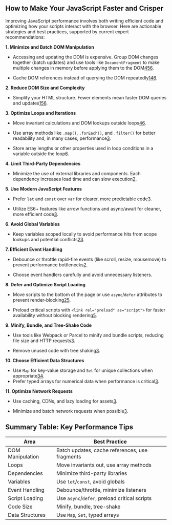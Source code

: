 
## How to Make Your JavaScript Faster and Crisper

Improving JavaScript performance involves both writing efficient code and optimizing how your scripts interact with the browser. Here are actionable strategies and best practices, supported by current expert recommendations:

**1. Minimize and Batch DOM Manipulation**

- Accessing and updating the DOM is expensive. Group DOM changes together (batch updates) and use tools like `DocumentFragment` to make multiple changes in memory before applying them to the DOM[4](https://testrigor.com/blog/optimizing-javascript-performance/)[5](https://developer.mozilla.org/en-US/docs/Learn_web_development/Extensions/Performance/JavaScript)[6](https://www.w3schools.com/js/js_performance.asp).
    
- Cache DOM references instead of querying the DOM repeatedly[1](https://www.keycdn.com/blog/javascript-performance)[4](https://testrigor.com/blog/optimizing-javascript-performance/)[6](https://www.w3schools.com/js/js_performance.asp).
    

**2. Reduce DOM Size and Complexity**

- Simplify your HTML structure. Fewer elements mean faster DOM queries and updates[1](https://www.keycdn.com/blog/javascript-performance)[5](https://developer.mozilla.org/en-US/docs/Learn_web_development/Extensions/Performance/JavaScript)[6](https://www.w3schools.com/js/js_performance.asp).
    

**3. Optimize Loops and Iterations**

- Move invariant calculations and DOM lookups outside loops[4](https://testrigor.com/blog/optimizing-javascript-performance/)[6](https://www.w3schools.com/js/js_performance.asp).
    
- Use array methods like `.map()`, `.forEach()`, and `.filter()` for better readability and, in many cases, performance[3](https://daily.dev/blog/js-best-practices-for-efficient-code).
    
- Store array lengths or other properties used in loop conditions in a variable outside the loop[6](https://www.w3schools.com/js/js_performance.asp).
    

**4. Limit Third-Party Dependencies**

- Minimize the use of external libraries and components. Each dependency increases load time and can slow execution[2](https://www.atwix.com/magento/few-tips-for-improving-javascript-performance/).
    

**5. Use Modern JavaScript Features**

- Prefer `let` and `const` over `var` for clearer, more predictable code[3](https://daily.dev/blog/js-best-practices-for-efficient-code).
    
- Utilize ES6+ features like arrow functions and async/await for cleaner, more efficient code[3](https://daily.dev/blog/js-best-practices-for-efficient-code).
    

**6. Avoid Global Variables**

- Keep variables scoped locally to avoid performance hits from scope lookups and potential conflicts[2](https://www.atwix.com/magento/few-tips-for-improving-javascript-performance/)[3](https://daily.dev/blog/js-best-practices-for-efficient-code).
    

**7. Efficient Event Handling**

- Debounce or throttle rapid-fire events (like scroll, resize, mousemove) to prevent performance bottlenecks[2](https://www.atwix.com/magento/few-tips-for-improving-javascript-performance/).
    
- Choose event handlers carefully and avoid unnecessary listeners.
    

**8. Defer and Optimize Script Loading**

- Move scripts to the bottom of the page or use `async`/`defer` attributes to prevent render-blocking[2](https://www.atwix.com/magento/few-tips-for-improving-javascript-performance/)[5](https://developer.mozilla.org/en-US/docs/Learn_web_development/Extensions/Performance/JavaScript).
    
- Preload critical scripts with `<link rel="preload" as="script">` for faster availability without blocking rendering[5](https://developer.mozilla.org/en-US/docs/Learn_web_development/Extensions/Performance/JavaScript).
    

**9. Minify, Bundle, and Tree-Shake Code**

- Use tools like Webpack or Parcel to minify and bundle scripts, reducing file size and HTTP requests[3](https://daily.dev/blog/js-best-practices-for-efficient-code).
    
- Remove unused code with tree shaking[3](https://daily.dev/blog/js-best-practices-for-efficient-code).
    

**10. Choose Efficient Data Structures**
- Use `Map` for key-value storage and `Set` for unique collections when appropriate[3](https://daily.dev/blog/js-best-practices-for-efficient-code)[4](https://testrigor.com/blog/optimizing-javascript-performance/).
- Prefer typed arrays for numerical data when performance is critical[3](https://daily.dev/blog/js-best-practices-for-efficient-code).
    

**11. Optimize Network Requests**

- Use caching, CDNs, and lazy loading for assets[3](https://daily.dev/blog/js-best-practices-for-efficient-code).
    
- Minimize and batch network requests when possible[3](https://daily.dev/blog/js-best-practices-for-efficient-code).
    

## Summary Table: Key Performance Tips

|Area|Best Practice|
|---|---|
|DOM Manipulation|Batch updates, cache references, use fragments|
|Loops|Move invariants out, use array methods|
|Dependencies|Minimize third-party libraries|
|Variables|Use `let`/`const`, avoid globals|
|Event Handling|Debounce/throttle, minimize listeners|
|Script Loading|Use `async`/`defer`, preload critical scripts|
|Code Size|Minify, bundle, tree-shake|
|Data Structures|Use `Map`, `Set`, typed arrays|
